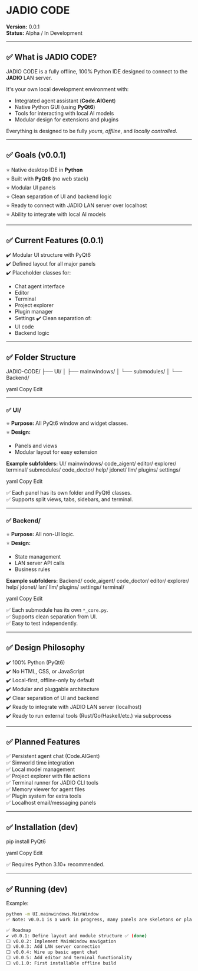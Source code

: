 # JADIO CODE

**Version:** 0.0.1  
**Status:** Alpha / In Development  

---

## ✅ What is JADIO CODE?

JADIO CODE is a fully offline, 100% Python IDE designed to connect to the **JADIO** LAN server.  

It's your own local development environment with:  
- Integrated agent assistant (**Code.AIGent**)  
- Native Python GUI (using **PyQt6**)  
- Tools for interacting with local AI models  
- Modular design for extensions and plugins

Everything is designed to be fully *yours*, *offline*, and *locally controlled*.  

---

## ✅ Goals (v0.0.1)

⭐ Native desktop IDE in **Python**  
⭐ Built with **PyQt6** (no web stack)  
⭐ Modular UI panels  
⭐ Clean separation of UI and backend logic  
⭐ Ready to connect with JADIO LAN server over localhost  
⭐ Ability to integrate with local AI models  

---

## ✅ Current Features (0.0.1)

✔️ Modular UI structure with PyQt6  
✔️ Defined layout for all major panels  
✔️ Placeholder classes for:
- Chat agent interface
- Editor
- Terminal
- Project explorer
- Plugin manager
- Settings
✔️ Clean separation of:
- UI code
- Backend logic

---

## ✅ Folder Structure

JADIO-CODE/
├── UI/
│ ├── mainwindows/
│ └── submodules/
│
└── Backend/

yaml
Copy
Edit

---

### ✅ UI/

⭐ **Purpose:** All PyQt6 window and widget classes.  
⭐ **Design:** 
- Panels and views
- Modular layout for easy extension

**Example subfolders:**
UI/
mainwindows/
code_aigent/
editor/
explorer/
terminal/
submodules/
code_doctor/
help/
jdonet/
llm/
plugins/
settings/

yaml
Copy
Edit

✅ Each panel has its own folder and PyQt6 classes.  
✅ Supports split views, tabs, sidebars, and terminal.  

---

### ✅ Backend/

⭐ **Purpose:** All non-UI logic.  
⭐ **Design:** 
- State management
- LAN server API calls
- Business rules

**Example subfolders:**
Backend/
code_aigent/
code_doctor/
editor/
explorer/
help/
jdonet/
lan/
llm/
plugins/
settings/
terminal/

yaml
Copy
Edit

✅ Each submodule has its own `*_core.py`.  
✅ Supports clean separation from UI.  
✅ Easy to test independently.

---

## ✅ Design Philosophy

✔️ 100% Python (PyQt6)  
✔️ No HTML, CSS, or JavaScript  
✔️ Local-first, offline-only by default  
✔️ Modular and pluggable architecture  
✔️ Clear separation of UI and backend  
✔️ Ready to integrate with JADIO LAN server (localhost)  
✔️ Ready to run external tools (Rust/Go/Haskell/etc.) via subprocess

---

## ✅ Planned Features

✅ Persistent agent chat (Code.AIGent)  
✅ Simworld time integration  
✅ Local model management  
✅ Project explorer with file actions  
✅ Terminal runner for JADIO CLI tools  
✅ Memory viewer for agent files  
✅ Plugin system for extra tools  
✅ Localhost email/messaging panels

---

## ✅ Installation (dev)

pip install PyQt6

yaml
Copy
Edit

✅ Requires Python 3.10+ recommended.

---

## ✅ Running (dev)

Example:
```bash
python -m UI.mainwindows.MainWindow
✅ Note: v0.0.1 is a work in progress, many panels are skeletons or placeholders.

✅ Roadmap
✔️ v0.0.1: Define layout and module structure ✅ (done)
⬜ v0.0.2: Implement MainWindow navigation
⬜ v0.0.3: Add LAN server connection
⬜ v0.0.4: Wire up basic agent chat
⬜ v0.0.5: Add editor and terminal functionality
⬜ v0.1.0: First installable offline build

